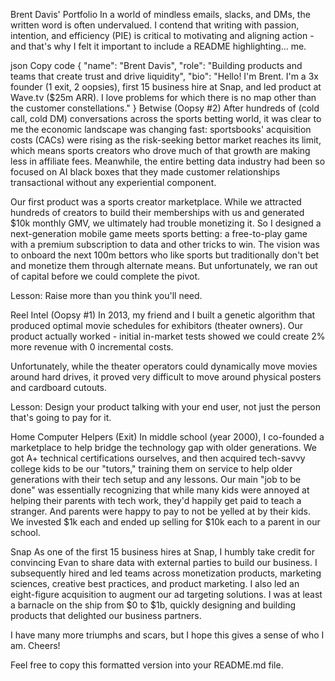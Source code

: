 Brent Davis' Portfolio
In a world of mindless emails, slacks, and DMs, the written word is often undervalued. I contend that writing with passion, intention, and efficiency (PIE) is critical to motivating and aligning action - and that's why I felt it important to include a README highlighting... me.

json
Copy code
{
  "name": "Brent Davis",
  "role": "Building products and teams that create trust and drive liquidity",
  "bio": "Hello! I'm Brent. I'm a 3x founder (1 exit, 2 oopsies), first 15 business hire at Snap, and led product at Wave.tv ($25m ARR). I love problems for which there is no map other than the customer constellations."
}
Betwise (Oopsy #2)
After hundreds of (cold call, cold DM) conversations across the sports betting world, it was clear to me the economic landscape was changing fast: sportsbooks' acquisition costs (CACs) were rising as the risk-seeking bettor market reaches its limit, which means sports creators who drove much of that growth are making less in affiliate fees. Meanwhile, the entire betting data industry had been so focused on AI black boxes that they made customer relationships transactional without any experiential component.

Our first product was a sports creator marketplace. While we attracted hundreds of creators to build their memberships with us and generated $10k monthly GMV, we ultimately had trouble monetizing it. So I designed a next-generation mobile game meets sports betting: a free-to-play game with a premium subscription to data and other tricks to win. The vision was to onboard the next 100m bettors who like sports but traditionally don't bet and monetize them through alternate means. But unfortunately, we ran out of capital before we could complete the pivot.

Lesson: Raise more than you think you'll need.

Reel Intel (Oopsy #1)
In 2013, my friend and I built a genetic algorithm that produced optimal movie schedules for exhibitors (theater owners). Our product actually worked - initial in-market tests showed we could create 2% more revenue with 0 incremental costs.

Unfortunately, while the theater operators could dynamically move movies around hard drives, it proved very difficult to move around physical posters and cardboard cutouts.

Lesson: Design your product talking with your end user, not just the person that's going to pay for it.

Home Computer Helpers (Exit)
In middle school (year 2000), I co-founded a marketplace to help bridge the technology gap with older generations. We got A+ technical certifications ourselves, and then acquired tech-savvy college kids to be our "tutors," training them on service to help older generations with their tech setup and any lessons. Our main "job to be done" was essentially recognizing that while many kids were annoyed at helping their parents with tech work, they'd happily get paid to teach a stranger. And parents were happy to pay to not be yelled at by their kids. We invested $1k each and ended up selling for $10k each to a parent in our school.

Snap
As one of the first 15 business hires at Snap, I humbly take credit for convincing Evan to share data with external parties to build our business. I subsequently hired and led teams across monetization products, marketing sciences, creative best practices, and product marketing. I also led an eight-figure acquisition to augment our ad targeting solutions. I was at least a barnacle on the ship from $0 to $1b, quickly designing and building products that delighted our business partners.

I have many more triumphs and scars, but I hope this gives a sense of who I am. Cheers!

Feel free to copy this formatted version into your README.md file.
